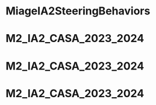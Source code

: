 # MiageIA2SteeringBehaviors
# M2_IA2_CASA_2023_2024
# M2_IA2_CASA_2023_2024
# M2_IA2_CASA_2023_2024
